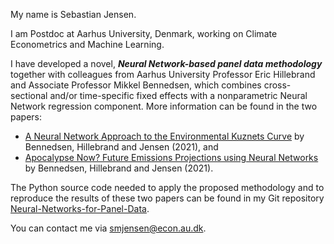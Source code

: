  My name is Sebastian Jensen.
 
 I am Postdoc at Aarhus University, Denmark, working on Climate Econometrics and Machine Learning. 

 I have developed a novel, ***Neural Network-based panel data methodology*** together with colleagues from Aarhus University Professor Eric Hillebrand and Associate Professor Mikkel Bennedsen, which combines cross-sectional and/or time-specific fixed effects with a nonparametric Neural Network regression component. More information can be found in the two papers:
 * [A Neural Network Approach to the Environmental Kuznets Curve]() by Bennedsen, Hillebrand and Jensen (2021), and
 * [Apocalypse Now? Future Emissions Projections using Neural Networks]() by Bennedsen, Hillebrand and Jensen (2021).

The Python source code needed to apply the proposed methodology and to reproduce the results of these two papers can be found in my Git repository [Neural-Networks-for-Panel-Data](https://github.com/Sebastian-Jensen/Neural-Networks-for-Panel-Data).
 
 You can contact me via smjensen@econ.au.dk.

<!---
Sebastian-Jensen/Sebastian-Jensen is a ✨ special ✨ repository because its `README.md` (this file) appears on your GitHub profile.
You can click the Preview link to take a look at your changes.
--->
